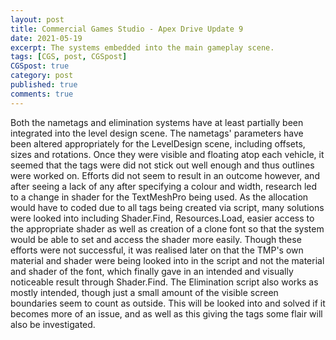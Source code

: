 ```yaml
---
layout: post
title: Commercial Games Studio - Apex Drive Update 9
date: 2021-05-19
excerpt: The systems embedded into the main gameplay scene.
tags: [CGS, post, CGSpost]
CGSpost: true
category: post
published: true
comments: true
---
```

Both the nametags and elimination systems have at least partially been integrated into the level design scene. The nametags' parameters have been altered appropriately for the LevelDesign scene, including offsets, sizes and rotations. Once they were visible and floating atop each vehicle, it seemed that the tags were did not stick out well enough and thus outlines were worked on. Efforts did not seem to result in an outcome however, and after seeing a lack of any after specifying a colour and width, research led to a change in shader for the TextMeshPro being used. As the allocation would have to coded due to all tags being created via script, many solutions were looked into including Shader.Find, Resources.Load, easier access to the appropriate shader as well as creation of a clone font so that the system would be able to set and access the shader more easily. Though these efforts were not successful, it was realised later on that the TMP's own material and shader were being looked into in the script and not the material and shader of the font, which finally gave in an intended and visually noticeable result through Shader.Find. The Elimination script also works as mostly intended, though just a small amount of the visible screen boundaries seem to count as outside. This will be looked into and solved if it becomes more of an issue, and as well as this giving the tags some flair will also be investigated.
